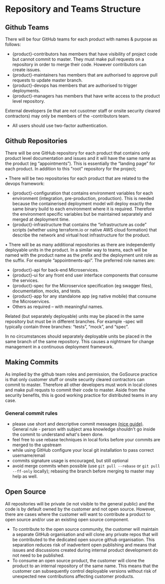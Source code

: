 # Repository and Teams Structure

## Github Teams

There will be four GitHub teams for each product with names & purpose as follows:
* {product}-contributors has members that have visibility of project code but cannot commit to master.  They must make pull requests on a repository in order to merge their code.  However contributors can create issues.
* {product}-maintainers has members that are authorised to approve pull requests to update master branch.  
* {product}-devops has members that are authorised to trigger deployments.  
* {product}-managers has members that have write access to the product level repository.

External developers (ie that are not cusotmer staff or onsite security cleared contractors) may only be members of the <product>-contributors team.  
* All users should use two-factor authentication.  

## Github Repositories

There will be one GitHub repository for each product that contains only product level documentation and issues and it will have the same name as the product (eg “appointments”).  This is essentially the “landing page” for each product.  In addition to this "root" repository for the project;

•	There will be two repositories for each product that are related to the devops framework:
  *  {product}-configuration that contains environment variables for each environment (integration, pre-production, production).  This is needed because the containerised deployment model will deploy exactly the same binary build to each environment where it is required.  Therefore the environment specific variables but be maintained separately and merged at deployment time.
  * {product}-infrastructure that contains the “infrastructure as code” scripts (whether using terraform.io or native AWS cloud formation) that describe the network and virtual host infrastructure for the product.  
  
•	There will be as many additional repositories as there are independently deployable units in the product.   In a similar way to teams, each will be named with the product name as the prefix and the deployment unit role as the suffix.  For example “appointments-api”.  The preferred role names are:
  * {product}-api for back-end Microservices.
  * {product}-ui for any front end user interface components that consume the services.
  * {product}-spec for the Microservice specification (eg swagger files), documentation, mocks, and tests.
  * {product}-app for any standalone app (eg native mobile) that consume the Microservices.
  * Others as required – with meaningful names.

Related (but separately deployable) units may be placed in the same repository but must be in different branches.  For example <product>-spec will typically contain three branches: “tests”, “mock”, and “spec”.

In no circumstances should separately deployable units be placed in the same branch of the same repository.  This causes a nightmare for change management in a continuous deployment framework.

## Making Commits

As implied by the github team roles and permission, the GoSource practice is that only customer stuff or onsite security cleared contractors can commit to master.  Therefore all other developers must work in local clones and make pull requsts to commit their code to master.  Aside from the security benefits, this is good working practice for distributed teams in any case.

### General commit rules

* please use short and descriptive commit messages [(nice guide)](https://chris.beams.io/posts/git-commit/). General rule - person with subject area knowledge shouldn't go inside the commit to understand what's been done.
* feel free to use rebase techniques in local forks before your commits are merged to the upstream
* while using GitHub configure your local git installation to pass correct username/email
* commits signature usage is encouraged, but still optional
* avoid merge commits when possible (use `git pull --rebase` or `git pull --ff-only` locally); rebasing the branch before merging to master may help as well.

## Open Source 

All repositories will be private (ie not visible to the general public) and the code is by default owned by the customer and not open source.  However, there are cases where the customer will want to contribute a product to open source and/or use an existing open source component.
* To contribute to the open source community, the customer will maintain a separate GitHub organisation and will clone any private repos that will be contributed to the dedicated open source github organisation.  This separation reduces risk of inadvertent open publishing and means that issues and discussions created during internal product development do not need to be published.
* To consume an open source product, the customer will clone the product to an internal repository of the same name.   This means that the customer can subsequently control deployable versions without risk of unexpected new contributions affecting customer products.


